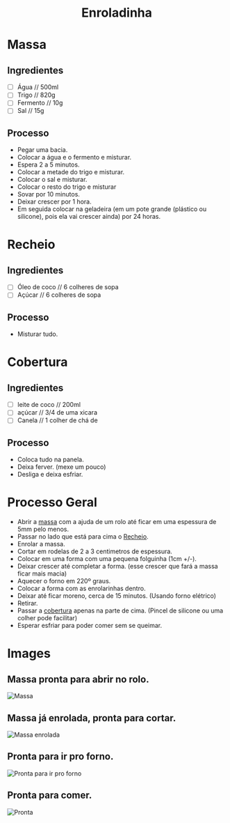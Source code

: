 <h1 align="center">Enroladinha</h1>

# Massa

## Ingredientes

- [ ] Água // 500ml
- [ ] Trigo // 820g
- [ ] Fermento // 10g
- [ ] Sal // 15g

## Processo

- Pegar uma bacia.
- Colocar a água e o fermento e misturar.
- Espera 2 a 5 minutos.
- Colocar a metade do trigo e misturar.
- Colocar o sal e misturar.
- Colocar o resto do trigo e misturar
- Sovar por 10 minutos.
- Deixar crescer por 1 hora.
- Em seguida colocar na geladeira (em um pote grande (plástico ou silicone), pois ela vai crescer ainda) por 24 horas.

# Recheio 

## Ingredientes

- [ ] Óleo de coco // 6 colheres de sopa
- [ ] Açúcar // 6 colheres de sopa

## Processo

- Misturar tudo.

# Cobertura

## Ingredientes

- [ ] leite de coco // 200ml
- [ ] açúcar // 3/4 de uma xicara 
- [ ] Canela // 1 colher de chá de 

## Processo

- Coloca tudo na panela.
- Deixa ferver. (mexe um pouco)
- Desliga e deixa esfriar.


# Processo Geral

- Abrir a [massa](#massa) com a ajuda de um rolo até ficar em uma espessura de 5mm pelo menos.
- Passar no lado que está para cima o [Recheio](#recheio).
- Enrolar a massa.
- Cortar em rodelas de 2 a 3 centimetros de espessura.
- Colocar em uma forma com uma pequena folguinha (1cm +/-).
- Deixar crescer até completar a forma. (esse crescer que fará a massa ficar mais macia)
- Aquecer o forno em 220º graus.
- Colocar a forma com as enrolarinhas dentro.
- Deixar até ficar moreno, cerca de 15 minutos. (Usando forno elétrico)
- Retirar.
- Passar a [cobertura](#cobertura) apenas na parte de cima. (Pincel de silicone ou uma colher pode facilitar)
- Esperar esfriar para poder comer sem se queimar.

# Images

## Massa pronta para abrir no rolo.
![Massa](../images/enroladinha_dough.jpg?raw=true)

## Massa já enrolada, pronta para cortar.
![Massa enrolada](../images/enroladinha_rolled_dough.jpg?raw=true)

## Pronta para ir pro forno.
![Pronta para ir pro forno](../images/enroladinha_ready_oven.jpg?raw=true)

## Pronta para comer.
![Pronta](../images/enroladinha_after_oven.jpg?raw=true)

